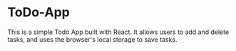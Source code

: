 # ToDo-App
This is a simple Todo App built with React. It allows users to add and delete tasks, and uses the browser's local storage to save tasks.
